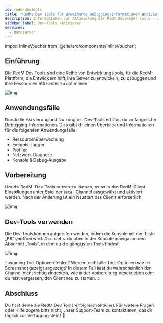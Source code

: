 ```yaml
---
id: redm-devtools
title: "RedM: Dev Tools für erweiterte Debugging-Informationen aktivieren"
description: Informationen zur Aktivierung der RedM Developer Tools - ZAP-Hosting.com Dokumentation
sidebar_label: Dev-Tools aktivieren
services:
  - gameserver
---
```


import InlineVoucher from '@site/src/components/InlineVoucher';

## Einführung

Die RedM Dev Tools sind eine Reihe von Entwicklungstools, für die RedM-Plattform, die Entwicklern hilft, ihre Server zu entwickeln, zu debuggen und ihre Ressourcen effizienter zu optimieren.

![img](https://screensaver01.zap-hosting.com/index.php/s/rNMcaSHBrNyD8Aw/preview)

<InlineVoucher />

## Anwendungsfälle

Durch die Aktivierung und Nutzung der Dev-Tools erhältst du umfangreiche Debugging-Informationen. Dies gibt dir einen Überblick und Informationen für die folgenden Anwendungsfälle: 

- Ressourcenüberwachung
- Ereignis-Logger
- Profiler
- Netzwerk-Diagnose
- Konsole & Debug-Ausgabe

## Vorbereitung

Um die RedM- Dev-Tools nutzen zu können, muss in den RedM-Client-Einstellungen unter Spiel der `Beta`- Channel ausgewählt und aktiviert werden. Nach der Änderung ist ein Neustart des Clients erforderlich. 

![img](https://screensaver01.zap-hosting.com/index.php/s/YnxrfpzBr8ZZA95/download)

## Dev-Tools verwenden

Die Dev-Tools können aufgerufen werden, indem die Konsole mit der Taste „F8“ geöffnet wird. Dort siehst du oben in der Konsolennavigation den Abschnitt „Tools“, in dem du die gängigsten Tools findest. 

![img](https://screensaver01.zap-hosting.com/index.php/s/24NqpsmSbJxnHaR/preview)

:::warning Tool Optionen fehlen?
Werden nicht alle Tool-Optionen wie im Screenshot gezeigt angezeigt? In diesem Fall hast du wahrscheinlich den Channel nicht richtig eingestellt, wie in der Vorbereitung beschrieben oder du hast vergessen, den Client neu zu starten. 
:::

## Abschluss

Du hast deine die RedM Dev Tools erfolgreich aktiviert. Für weitere Fragen oder Hilfe zögere bitte nicht, unser Support-Team zu kontaktieren, das dir täglich zur Verfügung steht! 🙂